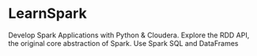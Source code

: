 # LearnSpark
Develop Spark Applications with Python &amp; Cloudera. Explore the RDD API, the original core abstraction of Spark. Use Spark SQL and DataFrames
